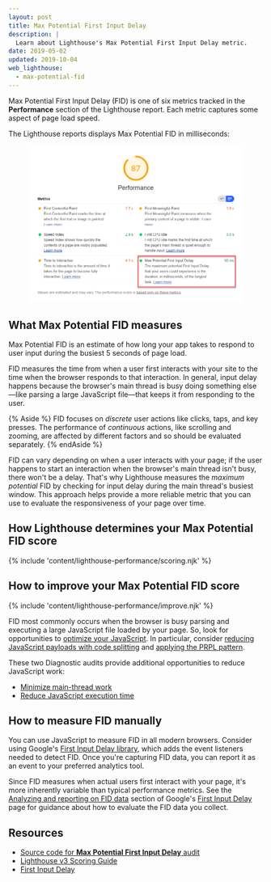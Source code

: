 ```yaml
---
layout: post
title: Max Potential First Input Delay
description: |
  Learn about Lighthouse's Max Potential First Input Delay metric.
date: 2019-05-02
updated: 2019-10-04
web_lighthouse:
  - max-potential-fid
---
```


Max Potential First Input Delay (FID) is one of six metrics
tracked in the **Performance** section of the Lighthouse report.
Each metric captures some aspect of page load speed.

The Lighthouse reports displays Max Potential FID in milliseconds:

<figure class="w-figure">
  <img class="w-screenshot" src="max-potential-fid.png" alt="Lighthouse: Max Potential First Input Delay">
</figure>

## What Max Potential FID measures

<!--TODO
mfriesenhahn@
I took a guess about what the "max potential" part of Max Potential FID means
based on how TTI is measured. Need confirmation from LH team.
-->

Max Potential FID is an estimate of how long your app takes to respond to user input
during the busiest 5&nbsp;seconds of page load.

FID measures the time from when a user first interacts with your site
to the time when the browser responds to that interaction.
In general, input delay happens
because the browser's main thread is busy doing something else—like
parsing a large JavaScript file—that keeps it from responding to the user.

{% Aside %}
FID focuses on _discrete_ user actions like clicks, taps, and key presses.
The performance of _continuous_ actions, like scrolling and zooming,
are affected by different factors and so should be evaluated separately.
{% endAside %}

FID can vary depending on when a user interacts with your page;
if the user happens to start an interaction
when the browser's main thread isn't busy, there won't be a delay.
That's why Lighthouse measures the _maximum potential_ FID
by checking for input delay during the main thread's busiest window.
This approach helps provide a more reliable metric that you can use to
evaluate the responsiveness of your page over time.

## How Lighthouse determines your Max Potential FID score

<!--TODO
mfriesenhahn@
I have no idea how the max potential fid score is determined.
There's not yet a report for it on HTTP Archive.
Need info from LH team.
-->

{% include 'content/lighthouse-performance/scoring.njk' %}

## How to improve your Max Potential FID score

{% include 'content/lighthouse-performance/improve.njk' %}

FID most commonly occurs when
the browser is busy parsing and executing a large JavaScript file
loaded by your page.
So, look for opportunities to [optimize your JavaScript](/fast#optimize-your-javascript).
In particular,
consider [reducing JavaScript payloads with code splitting](/reduce-javascript-payloads-with-code-splitting)
and [applying the PRPL pattern](/apply-instant-loading-with-prpl).

These two Diagnostic audits provide additional opportunities
to reduce JavaScript work:

- [Minimize main-thread work](/mainthread-work-breakdown)
- [Reduce JavaScript execution time](/bootup-time)

## How to measure FID manually

You can use JavaScript to measure FID in all modern browsers.
Consider using Google's [First Input Delay library](https://github.com/GoogleChromeLabs/first-input-delay),
which adds the event listeners needed to detect FID.
Once you're capturing FID data, you can report it as an event
to your preferred analytics tool.

Since FID measures when actual users first interact with your page,
it's more inherently variable than typical performance metrics.
See the [Analyzing and reporting on FID data][analysis] section
of Google's [First Input Delay][fid] page for guidance
about how to evaluate the FID data you collect.

## Resources

- [Source code for **Max Potential First Input Delay** audit](https://github.com/GoogleChrome/lighthouse/blob/master/lighthouse-core/audits/metrics/max-potential-fid.js)
- [Lighthouse v3 Scoring Guide](https://developers.google.com/web/tools/lighthouse/v3/scoring)
- [First Input Delay][fid]

[analysis]: https://developers.google.com/web/updates/2018/05/first-input-delay#analyzing_and_reporting_on_fid_data
[fid]: https://developers.google.com/web/updates/2018/05/first-input-delay
